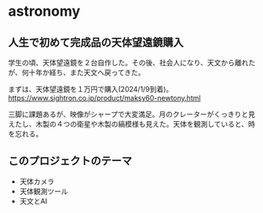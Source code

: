 # astronomy

 ## 人生で初めて完成品の天体望遠鏡購入

学生の頃、天体望遠鏡を２台自作した。その後、社会人になり、天文から離れたが、何十年か経ち、また天文へ戻ってきた。

まずは、天体望遠鏡を１万円で購入(2024/1/9到着)。https://www.sightron.co.jp/product/maksy60-newtony.html

三脚に課題あるが、映像がシャープで大変満足。月のクレーターがくっきりと見えたし、木製の４つの衛星や木製の縞模様も見えた。天体を観測していると、時を忘れる。

 ## このプロジェクトのテーマ

 - 天体カメラ
 - 天体観測ツール
 - 天文とAI
